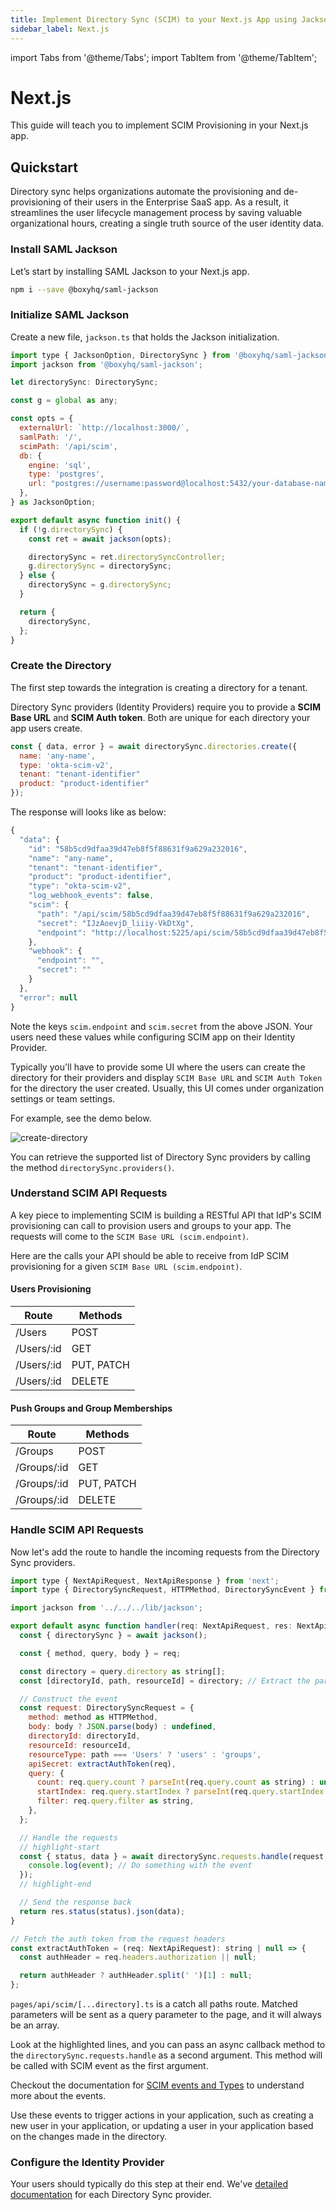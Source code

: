 ```yaml
---
title: Implement Directory Sync (SCIM) to your Next.js App using Jackson
sidebar_label: Next.js
---
```


import Tabs from '@theme/Tabs';
import TabItem from '@theme/TabItem';

# Next.js

This guide will teach you to implement SCIM Provisioning in your Next.js app.

## Quickstart

Directory sync helps organizations automate the provisioning and de-provisioning of their users in the Enterprise SaaS app. As a result, it streamlines the user lifecycle management process by saving valuable organizational hours, creating a single truth source of the user identity data.

### Install SAML Jackson

Let’s start by installing SAML Jackson to your Next.js app.

```bash
npm i --save @boxyhq/saml-jackson
```

### Initialize SAML Jackson

Create a new file, `jackson.ts` that holds the Jackson initialization.

```javascript title="lib/jackson.ts"
import type { JacksonOption, DirectorySync } from '@boxyhq/saml-jackson';
import jackson from '@boxyhq/saml-jackson';

let directorySync: DirectorySync;

const g = global as any;

const opts = {
  externalUrl: `http://localhost:3000/`,
  samlPath: '/',
  scimPath: '/api/scim',
  db: {
    engine: 'sql',
    type: 'postgres',
    url: "postgres://username:password@localhost:5432/your-database-name",
  },
} as JacksonOption;

export default async function init() {
  if (!g.directorySync) {
    const ret = await jackson(opts);

    directorySync = ret.directorySyncController;
    g.directorySync = directorySync;
  } else {
    directorySync = g.directorySync;
  }

  return {
    directorySync,
  };
}
```

### Create the Directory

The first step towards the integration is creating a directory for a tenant.

Directory Sync providers (Identity Providers) require you to provide a **SCIM Base URL** and **SCIM Auth token**. Both are unique for each directory your app users create.

```javascript
const { data, error } = await directorySync.directories.create({
  name: 'any-name',
  type: 'okta-scim-v2',
  tenant: "tenant-identifier"
  product: "product-identifier"
});
```

The response will looks like as below:

```javascript
{
  "data": {
    "id": "58b5cd9dfaa39d47eb8f5f88631f9a629a232016",
    "name": "any-name",
    "tenant": "tenant-identifier",
    "product": "product-identifier",
    "type": "okta-scim-v2",
    "log_webhook_events": false,
    "scim": {
      "path": "/api/scim/58b5cd9dfaa39d47eb8f5f88631f9a629a232016",
      "secret": "IJzAoevjD_liiiy-VkDtXg",
      "endpoint": "http://localhost:5225/api/scim/58b5cd9dfaa39d47eb8f5f88631f9a629a232016"
    },
    "webhook": {
      "endpoint": "",
      "secret": ""
    }
  },
  "error": null
}
```

Note the keys `scim.endpoint` and `scim.secret` from the above JSON. Your users need these values while configuring SCIM app on their Identity Provider.

Typically you'll have to provide some UI where the users can create the directory for their providers and display `SCIM Base URL` and `SCIM Auth Token` for the directory the user created. Usually, this UI comes under organization settings or team settings.

For example, see the demo below.

![create-directory](/videos/create-directory.gif)

You can retrieve the supported list of Directory Sync providers by calling the method `directorySync.providers()`.

### Understand SCIM API Requests

A key piece to implementing SCIM is building a RESTful API that IdP's SCIM provisioning can call to provision users and groups to your app. The requests will come to the `SCIM Base URL (scim.endpoint)`.

Here are the calls your API should be able to receive from IdP SCIM provisioning for a given `SCIM Base URL (scim.endpoint)`.

#### Users Provisioning

| Route      | Methods    |
| ---------- | ---------- |
| /Users     | POST       |
| /Users/:id | GET        |
| /Users/:id | PUT, PATCH |
| /Users/:id | DELETE     |

#### Push Groups and Group Memberships

| Route       | Methods    |
| ----------- | ---------- |
| /Groups     | POST       |
| /Groups/:id | GET        |
| /Groups/:id | PUT, PATCH |
| /Groups/:id | DELETE     |

### Handle SCIM API Requests

Now let's add the route to handle the incoming requests from the Directory Sync providers.

```javascript title="pages/api/scim/[...directory].ts"
import type { NextApiRequest, NextApiResponse } from 'next';
import type { DirectorySyncRequest, HTTPMethod, DirectorySyncEvent } from '@boxyhq/saml-jackson';

import jackson from '../../../lib/jackson';

export default async function handler(req: NextApiRequest, res: NextApiResponse) {
  const { directorySync } = await jackson();

  const { method, query, body } = req;

  const directory = query.directory as string[];
  const [directoryId, path, resourceId] = directory; // Extract the params

  // Construct the event
  const request: DirectorySyncRequest = {
    method: method as HTTPMethod,
    body: body ? JSON.parse(body) : undefined,
    directoryId: directoryId,
    resourceId: resourceId,
    resourceType: path === 'Users' ? 'users' : 'groups',
    apiSecret: extractAuthToken(req),
    query: {
      count: req.query.count ? parseInt(req.query.count as string) : undefined,
      startIndex: req.query.startIndex ? parseInt(req.query.startIndex as string) : undefined,
      filter: req.query.filter as string,
    },
  };

  // Handle the requests
  // highlight-start
  const { status, data } = await directorySync.requests.handle(request, async (event: DirectorySyncEvent) => {
    console.log(event); // Do something with the event
  });
  // highlight-end

  // Send the response back
  return res.status(status).json(data);
}

// Fetch the auth token from the request headers
const extractAuthToken = (req: NextApiRequest): string | null => {
  const authHeader = req.headers.authorization || null;

  return authHeader ? authHeader.split(' ')[1] : null;
};
```

`pages/api/scim/[...directory].ts` is a catch all paths route. Matched parameters will be sent as a query parameter to the page, and it will always be an array.

Look at the highlighted lines, and you can pass an async callback method to the `directorySync.requests.handle` as a second argument. This method will be called with SCIM event as the first argument.

Checkout the documentation for [SCIM events and Types](/docs/directory-sync/events) to understand more about the events.

Use these events to trigger actions in your application, such as creating a new user in your application, or updating a user in your application based on the changes made in the directory.

### Configure the Identity Provider

Your users should typically do this step at their end. We've [detailed documentation](/docs/directory-sync/providers/) for each Directory Sync provider.
